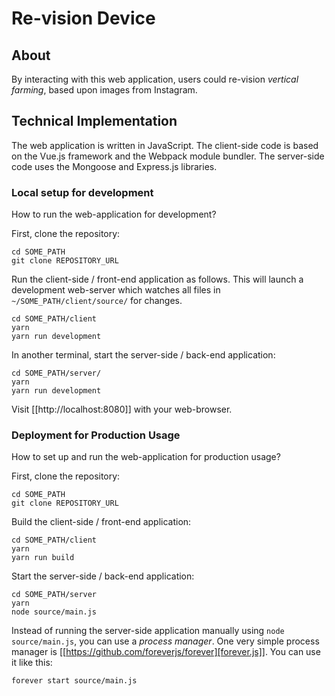 # Re-vision Device

## About

By interacting with this web application, users could re-vision *vertical farming*, based upon images from Instagram.

## Technical Implementation

The web application is written in JavaScript. The client-side code is based on the Vue.js framework and the Webpack module bundler. The server-side code uses the Mongoose and Express.js libraries.

### Local setup for development

How to run the web-application for development?

First, clone the repository:

```
cd SOME_PATH
git clone REPOSITORY_URL
```

Run the client-side / front-end application as follows. This will launch a development web-server which watches all files in `~/SOME_PATH/client/source/` for changes.

```
cd SOME_PATH/client
yarn
yarn run development
```

In another terminal, start the server-side / back-end application:

```
cd SOME_PATH/server/
yarn
yarn run development
```

Visit [[http://localhost:8080]] with your web-browser.

### Deployment for Production Usage

How to set up and run the web-application for production usage?

First, clone the repository:

```
cd SOME_PATH
git clone REPOSITORY_URL
```

Build the client-side / front-end application:

```
cd SOME_PATH/client
yarn
yarn run build
```

Start the server-side / back-end application:

```
cd SOME_PATH/server
yarn
node source/main.js
```

Instead of running the server-side application manually using `node source/main.js`, you can use a *process manager*. One very simple process manager is [[https://github.com/foreverjs/forever][forever.js]]. You can use it like this:

```
forever start source/main.js
```
